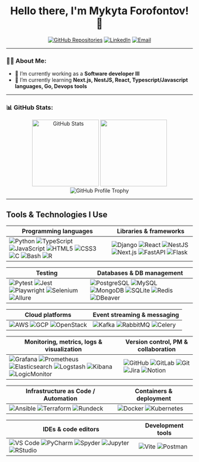 <h1 align="center">Hello there, I'm Mykyta Forofontov! 👋</h1>

<p align="center">
  <a href="https://github.com/MForofontov?tab=repositories"><img src="https://img.shields.io/badge/-My%20Repos-181717?style=for-the-badge&logo=github" alt="GitHub Repositories"></a>
  <a href="https://www.linkedin.com/in/mykyta-forofontov-7128a31bb"><img src="https://img.shields.io/badge/-LinkedIn-0077B5?style=for-the-badge&logo=linkedin" alt="LinkedIn"></a>
  <a href="mailto:[mykyta_forofontov@hotmail.com]"><img src="https://img.shields.io/badge/-Email-c14438?style=for-the-badge&logo=Gmail&logoColor=white" alt="Email"></a>
</p>

---

### 👨‍💻 About Me:
- 🔭 I’m currently working as a **Software developer III**
- 🌱 I’m currently learning **Next.js, NestJS, React, Typescript/Javascript languages, Go, Devops tools**

---

### 📊 GitHub Stats:
<p align="center">
  <img src="https://github-readme-stats.vercel.app/api?username=MForofontov&show_icons=true&theme=radical&count_private=true&include_all_commits=true" alt="GitHub Stats" height="180em" />
  <img src="https://github-readme-stats.vercel.app/api/top-langs/?username=MForofontov&layout=compact&theme=radical&langs_count=10" height="180em" />
  <img src="https://github-profile-trophy.vercel.app/?username=MForofontov&theme=onedark&title=Commits,PullRequest,Reviews,Issues,Experience,Stars,Repositories,Followers" alt="GitHub Profile Trophy">
</p>

---

## **Tools & Technologies I Use**

| **Programming languages** | **Libraries & frameworks** |
| --- | --- |
| ![Python](https://img.shields.io/badge/Python-3776AB?logo=python&logoColor=white&style=flat) ![TypeScript](https://img.shields.io/badge/TypeScript-3178C6?logo=typescript&logoColor=white&style=flat) ![JavaScript](https://img.shields.io/badge/JavaScript-F7DF1E?logo=javascript&logoColor=black&style=flat) ![HTML5](https://img.shields.io/badge/HTML5-E34F26?logo=html5&logoColor=white&style=flat) ![CSS3](https://img.shields.io/badge/CSS3-1572B6?logo=css3&logoColor=white&style=flat) ![C](https://img.shields.io/badge/C-A8B9CC?logo=c&logoColor=black&style=flat) ![Bash](https://img.shields.io/badge/Bash-4EAA25?logo=gnubash&logoColor=white&style=flat) ![R](https://img.shields.io/badge/R-276DC3?logo=r&logoColor=white&style=flat) | ![Django](https://img.shields.io/badge/Django-092E20?logo=django&logoColor=white&style=flat) ![React](https://img.shields.io/badge/React-61DAFB?logo=react&logoColor=black&style=flat) ![NestJS](https://img.shields.io/badge/NestJS-E0234E?logo=nestjs&logoColor=white&style=flat) ![Next.js](https://img.shields.io/badge/Next.js-000000?logo=nextdotjs&logoColor=white&style=flat) ![FastAPI](https://img.shields.io/badge/FastAPI-009688?logo=fastapi&logoColor=white&style=flat) ![Flask](https://img.shields.io/badge/Flask-000000?logo=flask&logoColor=white&style=flat) |

| **Testing** | **Databases & DB management** |
| --- | --- |
| ![Pytest](https://img.shields.io/badge/Pytest-0A9EDC?logo=pytest&logoColor=white&style=flat) ![Jest](https://img.shields.io/badge/Jest-C21325?logo=jest&logoColor=white&style=flat) ![Playwright](https://img.shields.io/badge/Playwright-2EAD33?logo=playwright&logoColor=white&style=flat) ![Selenium](https://img.shields.io/badge/Selenium-43B02A?logo=selenium&logoColor=white&style=flat) ![Allure](https://img.shields.io/badge/Allure-ED234B?style=flat) | ![PostgreSQL](https://img.shields.io/badge/PostgreSQL-4169E1?logo=postgresql&logoColor=white&style=flat) ![MySQL](https://img.shields.io/badge/MySQL-4479A1?logo=mysql&logoColor=white&style=flat) ![MongoDB](https://img.shields.io/badge/MongoDB-47A248?logo=mongodb&logoColor=white&style=flat) ![SQLite](https://img.shields.io/badge/SQLite-003B57?logo=sqlite&logoColor=white&style=flat) ![Redis](https://img.shields.io/badge/Redis-DC382D?logo=redis&logoColor=white&style=flat) ![DBeaver](https://img.shields.io/badge/DBeaver-372923?style=flat) |

| **Cloud platforms** | **Event streaming & messaging** |
| --- | --- |
| ![AWS](https://img.shields.io/badge/AWS-232F3E?logo=amazonaws&logoColor=white&style=flat) ![GCP](https://img.shields.io/badge/Google%20Cloud-4285F4?logo=googlecloud&logoColor=white&style=flat) ![OpenStack](https://img.shields.io/badge/OpenStack-ED1944?logo=openstack&logoColor=white&style=flat) | ![Kafka](https://img.shields.io/badge/Apache%20Kafka-231F20?logo=apachekafka&logoColor=white&style=flat) ![RabbitMQ](https://img.shields.io/badge/RabbitMQ-FF6600?logo=rabbitmq&logoColor=white&style=flat) ![Celery](https://img.shields.io/badge/Celery-37814A?style=flat) |

| **Monitoring, metrics, logs & visualization** | **Version control, PM & collaboration** |
| --- | --- |
| ![Grafana](https://img.shields.io/badge/Grafana-F46800?logo=grafana&logoColor=white&style=flat) ![Prometheus](https://img.shields.io/badge/Prometheus-E6522C?logo=prometheus&logoColor=white&style=flat) ![Elasticsearch](https://img.shields.io/badge/Elasticsearch-005571?logo=elasticsearch&logoColor=white&style=flat) ![Logstash](https://img.shields.io/badge/Logstash-005571?style=flat) ![Kibana](https://img.shields.io/badge/Kibana-005571?logo=kibana&logoColor=white&style=flat) ![LogicMonitor](https://img.shields.io/badge/LogicMonitor-1F3464?style=flat) | ![GitHub](https://img.shields.io/badge/GitHub-181717?logo=github&logoColor=white&style=flat) ![GitLab](https://img.shields.io/badge/GitLab-FC6D26?logo=gitlab&logoColor=white&style=flat) ![Git](https://img.shields.io/badge/Git-F05032?logo=git&logoColor=white&style=flat) ![Jira](https://img.shields.io/badge/Jira-0052CC?logo=jira&logoColor=white&style=flat) ![Notion](https://img.shields.io/badge/Notion-000000?logo=notion&logoColor=white&style=flat) |

| **Infrastructure as Code / Automation** | **Containers & deployment** |
| --- | --- |
| ![Ansible](https://img.shields.io/badge/Ansible-EE0000?logo=ansible&logoColor=white&style=flat) ![Terraform](https://img.shields.io/badge/Terraform-7B42BC?logo=terraform&logoColor=white&style=flat) ![Rundeck](https://img.shields.io/badge/Rundeck-CC0000?style=flat) | ![Docker](https://img.shields.io/badge/Docker-2496ED?logo=docker&logoColor=white&style=flat) ![Kubernetes](https://img.shields.io/badge/Kubernetes-326CE5?logo=kubernetes&logoColor=white&style=flat) |

| **IDEs & code editors** | **Development tools** |
| --- | --- |
| ![VS Code](https://img.shields.io/badge/VS%20Code-007ACC?logo=visualstudiocode&logoColor=white&style=flat) ![PyCharm](https://img.shields.io/badge/PyCharm-000000?logo=pycharm&logoColor=white&style=flat) ![Spyder](https://img.shields.io/badge/Spyder-FF0000?style=flat) ![Jupyter](https://img.shields.io/badge/Jupyter-F37626?logo=jupyter&logoColor=white&style=flat) ![RStudio](https://img.shields.io/badge/RStudio-75AADB?style=flat) | ![Vite](https://img.shields.io/badge/Vite-646CFF?logo=vite&logoColor=white&style=flat) ![Postman](https://img.shields.io/badge/Postman-FF6C37?logo=postman&logoColor=white&style=flat) |

